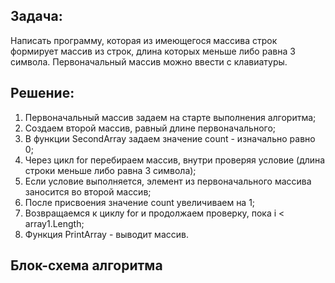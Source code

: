 ## Задача: 

Написать программу, которая из имеющегося массива строк 
формирует массив из строк, длина которых меньше либо равна 3 символа.
Первоначальный массив можно ввести с клавиатуры.

## Решение:

1) Первоначальный массив задаем на старте выполнения алгоритма;
2) Создаем второй массив, равный длине первоначального;
3) В функции SecondArray задаем значение count - изначально равно 0;
4) Через цикл for перебираем массив, внутри проверяя условие (длина строки меньше либо равна 3 символа);
5) Если условие выполняется, элемент из первоначального массива заносится во второй массив;
6) После присвоения значение count увеличиваем на 1;
7) Возвращаемся к циклу for и продолжаем проверку, пока i < array1.Length;
8) Функция PrintArray - выводит массив.

## Блок-схема алгоритма